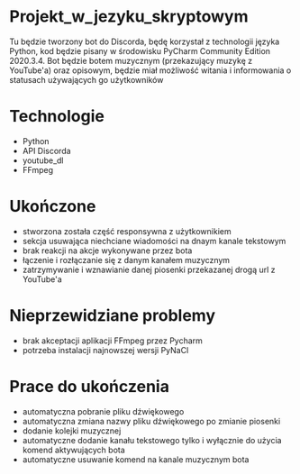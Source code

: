 # Projekt_w_jezyku_skryptowym
Tu będzie tworzony bot do Discorda, będę korzystał z technologii języka Python, kod będzie pisany w środowisku PyCharm Community Edition 2020.3.4. Bot będzie botem muzycznym (przekazujący muzykę z YouTube'a) oraz opisowym, będzie miał możliwość witania i informowania o statusach używających go użytkowników
# Technologie
- Python
- API Discorda
- youtube_dl
- FFmpeg
# Ukończone
- stworzona została część responsywna z użytkownikiem
- sekcja usuwająca niechciane wiadomości na dnaym kanale tekstowym
- brak reakcji na akcje wykonywane przez bota
- łączenie i rozłączanie się z danym kanałem muzycznym
- zatrzymywanie i wznawianie danej piosenki przekazanej drogą url z YouTube'a
# Nieprzewidziane problemy
- brak akceptacji aplikacji FFmpeg przez Pycharm
- potrzeba instalacji najnowszej wersji PyNaCl
# Prace do ukończenia
- automatyczna pobranie pliku dźwiękowego
- automatyczna zmiana nazwy pliku dźwiękowego po zmianie piosenki
- dodanie kolejki muzycznej
- automatyczne dodanie kanału tekstowego tylko i wyłącznie do użycia komend aktywujących bota
- automatyczne usuwanie komend na kanale muzycznym bota
